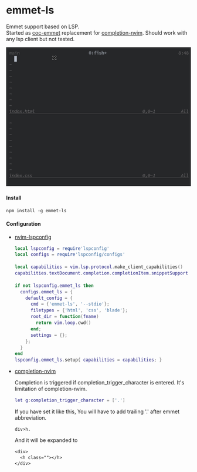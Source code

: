 # emmet-ls

Emmet support based on LSP.  
Started as [coc-emmet](https://github.com/neoclide/coc-emmet) replacement for [completion-nvim](https://github.com/nvim-lua/completion-nvim). Should work with any lsp client but not tested.

![alt](./.image/capture.gif)


#### Install
```
npm install -g emmet-ls
```

#### Configuration 

- [nvim-lspconfig](https://github.com/neovim/nvim-lspconfig)
  ```lua
  local lspconfig = require'lspconfig'
  local configs = require'lspconfig/configs'    

  local capabilities = vim.lsp.protocol.make_client_capabilities()
  capabilities.textDocument.completion.completionItem.snippetSupport = true

  if not lspconfig.emmet_ls then    
    configs.emmet_ls = {    
      default_config = {    
        cmd = {'emmet-ls', '--stdio'};
        filetypes = {'html', 'css', 'blade'};
        root_dir = function(fname)    
          return vim.loop.cwd()
        end;    
        settings = {};    
      };    
    }    
  end    
  lspconfig.emmet_ls.setup{ capabilities = capabilities; }
  ```
- [completion-nvim](https://github.com/nvim-lua/completion-nvim)

  Completion is triggered if completion_trigger_character is entered. 
  It's limitation of completion-nvim.

  ```lua
  let g:completion_trigger_character = ['.']
  ```
  If you have set it like this, You will have to add trailing '.' after emmet abbreviation.
  ```
  div>h.
  ```
  And it will be expanded to 
  ```
  <div>
    <h class=""></h>
  </div>
  ```





